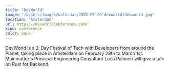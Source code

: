 ```yaml
---
title: "DevWorld"
image: "/assets/images/calendar/2024-02-29-devworld/devworld.jpg"
location: "Amsterdam"
url: https://devworldconference.com/
kind: conference
color: aqua
---
```


DevWorld is a 2-Day Festival of Tech with Developers from around the Planet,
taking place in Amsterdam on February 29th to March 1st. Mainmatter's Principal
Engineering Consultant Luca Palmieri will give a talk on Rust for Backend.
